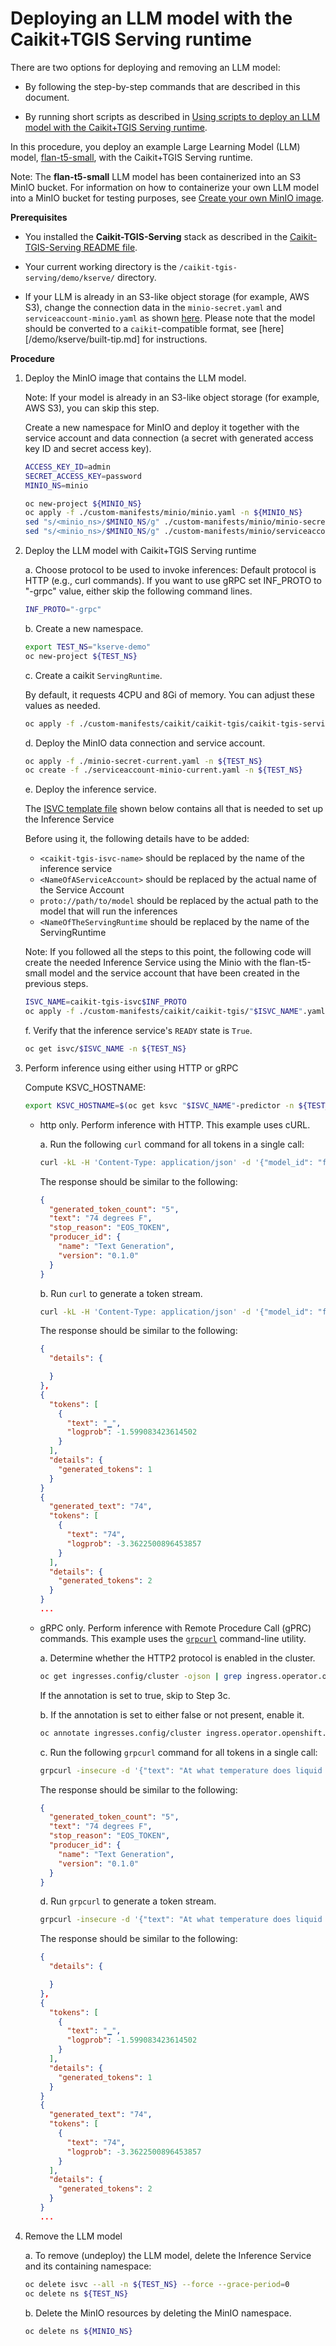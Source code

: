 # Deploying an LLM model with the Caikit+TGIS Serving runtime

There are two options for deploying and removing an LLM model:

- By following the step-by-step commands that are described in this document.

- By running short scripts as described in [Using scripts to deploy an LLM model with the Caikit+TGIS Serving runtime](deploy-remove-scripts.md).

In this procedure, you deploy an example Large Learning Model (LLM) model, [flan-t5-small](https://huggingface.co/google/flan-t5-small), with the Caikit+TGIS Serving runtime.

Note: The **flan-t5-small** LLM model has been containerized into an S3 MinIO bucket. For information on how to containerize your own LLM model into a MinIO bucket for testing purposes, see [Create your own MinIO image](/demo/kserve/create-minio.md).

**Prerequisites**

- You installed the **Caikit-TGIS-Serving** stack as described in the [Caikit-TGIS-Serving README file](/docs/README.md).

- Your current working directory is the `/caikit-tgis-serving/demo/kserve/` directory.

- If your LLM is already in an S3-like object storage (for example, AWS S3), change the connection data in the `minio-secret.yaml` and `serviceaccount-minio.yaml` as shown [here](/demo/kserve/custom-manifests/minio/). Please note that the model should be converted to a `caikit`-compatible format, see [here][/demo/kserve/built-tip.md] for instructions.

**Procedure**

1. Deploy the MinIO image that contains the LLM model.

   Note: If your model is already in an S3-like object storage (for example, AWS S3), you can skip this step.

   Create a new namespace for MinIO and deploy it together with the service account and data connection (a secret with generated access key ID and secret access key).

   ```bash
   ACCESS_KEY_ID=admin
   SECRET_ACCESS_KEY=password
   MINIO_NS=minio
   ```

   ```bash
   oc new-project ${MINIO_NS}
   oc apply -f ./custom-manifests/minio/minio.yaml -n ${MINIO_NS}
   sed "s/<minio_ns>/$MINIO_NS/g" ./custom-manifests/minio/minio-secret.yaml | tee ./minio-secret-current.yaml | oc -n ${MINIO_NS} apply -f -
   sed "s/<minio_ns>/$MINIO_NS/g" ./custom-manifests/minio/serviceaccount-minio.yaml | tee ./serviceaccount-minio-current.yaml | oc -n ${MINIO_NS} apply -f -
   ```

2. Deploy the LLM model with Caikit+TGIS Serving runtime

   a. Choose protocol to be used to invoke inferences:
   Default protocol is HTTP (e.g., curl commands).
   If you want to use gRPC set INF_PROTO to "-grpc" value, either skip the following command lines.

   ```bash
   INF_PROTO="-grpc"
   ```

   b. Create a new namespace.

   ```bash
   export TEST_NS="kserve-demo"
   oc new-project ${TEST_NS}
   ```

   c. Create a caikit `ServingRuntime`.

      By default, it requests 4CPU and 8Gi of memory. You can adjust these values as needed.

   ```bash
   oc apply -f ./custom-manifests/caikit/caikit-tgis/caikit-tgis-servingruntime"$INF_PROTO".yaml -n ${TEST_NS}
   ```

   d. Deploy the MinIO data connection and service account.

   ```bash
   oc apply -f ./minio-secret-current.yaml -n ${TEST_NS}
   oc create -f ./serviceaccount-minio-current.yaml -n ${TEST_NS}
   ```

   e. Deploy the inference service.

   The [ISVC template file](/demo/kserve/custom-manifests/caikit-tgis/caikit-tgis-isvc-template.yaml) shown below contains all that is needed to set up the Inference Service

   Before using it, the following details have to be added: 

   - `<caikit-tgis-isvc-name>` should be replaced by the name of the inference service
   - `<NameOfAServiceAccount>` should be replaced by the actual name of the Service Account
   - `proto://path/to/model` should be replaced by the actual path to the model that will run the inferences
   - `<NameOfTheServingRuntime` should be replaced by the name of the ServingRuntime

   Note:  If you followed all the steps to this point, the following code will
   create the needed Inference Service using the Minio with the flan-t5-small
   model and the service account that have been created in the previous steps.

   ```bash
   ISVC_NAME=caikit-tgis-isvc$INF_PROTO
   oc apply -f ./custom-manifests/caikit/caikit-tgis/"$ISVC_NAME".yaml -n ${TEST_NS}
   ```

   f. Verify that the inference service's `READY` state is `True`.

   ```bash
   oc get isvc/$ISVC_NAME -n ${TEST_NS}
   ```

3. Perform inference using either using HTTP or gRPC

   Compute KSVC_HOSTNAME:

   ```bash
   export KSVC_HOSTNAME=$(oc get ksvc "$ISVC_NAME"-predictor -n ${TEST_NS} -o jsonpath='{.status.url}' | cut -d'/' -f3)
   ```

   - http only. Perform inference with HTTP. This example uses cURL.

     a. Run the following `curl` command for all tokens in a single call:

     ```bash
     curl -kL -H 'Content-Type: application/json' -d '{"model_id": "flan-t5-small-caikit", "inputs": "At what temperature does Nitrogen boil?"}' https://${KSVC_HOSTNAME}/api/v1/task/text-generation
     ```

     The response should be similar to the following:

     ```json
     {
       "generated_token_count": "5",
       "text": "74 degrees F",
       "stop_reason": "EOS_TOKEN",
       "producer_id": {
         "name": "Text Generation",
         "version": "0.1.0"
       }
     }
     ```

     b. Run `curl` to generate a token stream.

     ```bash
     curl -kL -H 'Content-Type: application/json' -d '{"model_id": "flan-t5-small-caikit", "inputs": "At what temperature does Nitrogen boil?"}' https://${KSVC_HOSTNAME}/api/v1/task/server-streaming-text-generation
     ```

     The response should be similar to the following:

     ```json
     {
       "details": {

       }
     },
     {
       "tokens": [
         {
           "text": "▁",
           "logprob": -1.599083423614502
         }
       ],
       "details": {
         "generated_tokens": 1
       }
     }
     {
       "generated_text": "74",
       "tokens": [
         {
           "text": "74",
           "logprob": -3.3622500896453857
         }
       ],
       "details": {
         "generated_tokens": 2
       }
     }
     ...
     ```

   - gRPC only. Perform inference with Remote Procedure Call (gPRC) commands. This example uses the [`grpcurl`](https://github.com/fullstorydev/grpcurl) command-line utility.

     a. Determine whether the HTTP2 protocol is enabled in the cluster.

     ```bash
     oc get ingresses.config/cluster -ojson | grep ingress.operator.openshift.io/default-enable-http2
     ```

     If the annotation is set to true, skip to Step 3c.

     b. If the annotation is set to either false or not present, enable it.

     ```bash
     oc annotate ingresses.config/cluster ingress.operator.openshift.io/default-enable-http2=true
     ```

     c. Run the following `grpcurl` command for all tokens in a single call:

     ```bash
     grpcurl -insecure -d '{"text": "At what temperature does liquid Nitrogen boil?"}' -H "mm-model-id: flan-t5-small-caikit" ${KSVC_HOSTNAME}:443 caikit.runtime.Nlp.NlpService/TextGenerationTaskPredict
     ```

     The response should be similar to the following:

     ```json
     {
       "generated_token_count": "5",
       "text": "74 degrees F",
       "stop_reason": "EOS_TOKEN",
       "producer_id": {
         "name": "Text Generation",
         "version": "0.1.0"
       }
     }
     ```

     d. Run `grpcurl` to generate a token stream.

     ```bash
     grpcurl -insecure -d '{"text": "At what temperature does liquid Nitrogen boil?"}' -H "mm-model-id: flan-t5-small-caikit" ${KSVC_HOSTNAME}:443 caikit.runtime.Nlp.NlpService/ServerStreamingTextGenerationTaskPredict
     ```

     The response should be similar to the following:

     ```json
     {
       "details": {

       }
     },
     {
       "tokens": [
         {
           "text": "▁",
           "logprob": -1.599083423614502
         }
       ],
       "details": {
         "generated_tokens": 1
       }
     }
     {
       "generated_text": "74",
       "tokens": [
         {
           "text": "74",
           "logprob": -3.3622500896453857
         }
       ],
       "details": {
         "generated_tokens": 2
       }
     }
     ...
     ```

4. Remove the LLM model

   a. To remove (undeploy) the LLM model, delete the Inference Service and its containing namespace:

   ```bash
   oc delete isvc --all -n ${TEST_NS} --force --grace-period=0
   oc delete ns ${TEST_NS}
   ```

   b. Delete the MinIO resources by deleting the MinIO namespace.

   ```bash
   oc delete ns ${MINIO_NS}
   ```
